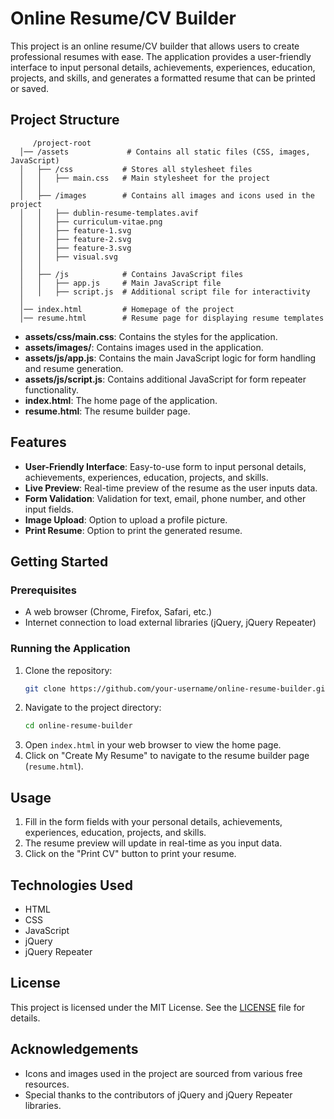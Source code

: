 # Online Resume/CV Builder

This project is an online resume/CV builder that allows users to create professional resumes with ease. The application provides a user-friendly interface to input personal details, achievements, experiences, education, projects, and skills, and generates a formatted resume that can be printed or saved.

## Project Structure
         /project-root
      │── /assets             # Contains all static files (CSS, images, JavaScript)
      │   ├── /css           # Stores all stylesheet files
      │   │   ├── main.css   # Main stylesheet for the project
      │   │
      │   ├── /images        # Contains all images and icons used in the project
      │   │   ├── dublin-resume-templates.avif
      │   │   ├── curriculum-vitae.png
      │   │   ├── feature-1.svg
      │   │   ├── feature-2.svg
      │   │   ├── feature-3.svg
      │   │   ├── visual.svg
      │   │
      │   ├── /js            # Contains JavaScript files
      │   │   ├── app.js     # Main JavaScript file
      │   │   ├── script.js  # Additional script file for interactivity
      │
      │── index.html         # Homepage of the project
      │── resume.html        # Resume page for displaying resume templates
      
      


- **assets/css/main.css**: Contains the styles for the application.
- **assets/images/**: Contains images used in the application.
- **assets/js/app.js**: Contains the main JavaScript logic for form handling and resume generation.
- **assets/js/script.js**: Contains additional JavaScript for form repeater functionality.
- **index.html**: The home page of the application.
- **resume.html**: The resume builder page.

## Features

- **User-Friendly Interface**: Easy-to-use form to input personal details, achievements, experiences, education, projects, and skills.
- **Live Preview**: Real-time preview of the resume as the user inputs data.
- **Form Validation**: Validation for text, email, phone number, and other input fields.
- **Image Upload**: Option to upload a profile picture.
- **Print Resume**: Option to print the generated resume.

## Getting Started

### Prerequisites

- A web browser (Chrome, Firefox, Safari, etc.)
- Internet connection to load external libraries (jQuery, jQuery Repeater)

### Running the Application

1. Clone the repository:
    ```sh
    git clone https://github.com/your-username/online-resume-builder.git
    ```
2. Navigate to the project directory:
    ```sh
    cd online-resume-builder
    ```
3. Open `index.html` in your web browser to view the home page.
4. Click on "Create My Resume" to navigate to the resume builder page (`resume.html`).

## Usage

1. Fill in the form fields with your personal details, achievements, experiences, education, projects, and skills.
2. The resume preview will update in real-time as you input data.
3. Click on the "Print CV" button to print your resume.

## Technologies Used

- HTML
- CSS
- JavaScript
- jQuery
- jQuery Repeater

## License

This project is licensed under the MIT License. See the [LICENSE](LICENSE) file for details.

## Acknowledgements

- Icons and images used in the project are sourced from various free resources.
- Special thanks to the contributors of jQuery and jQuery Repeater libraries.
